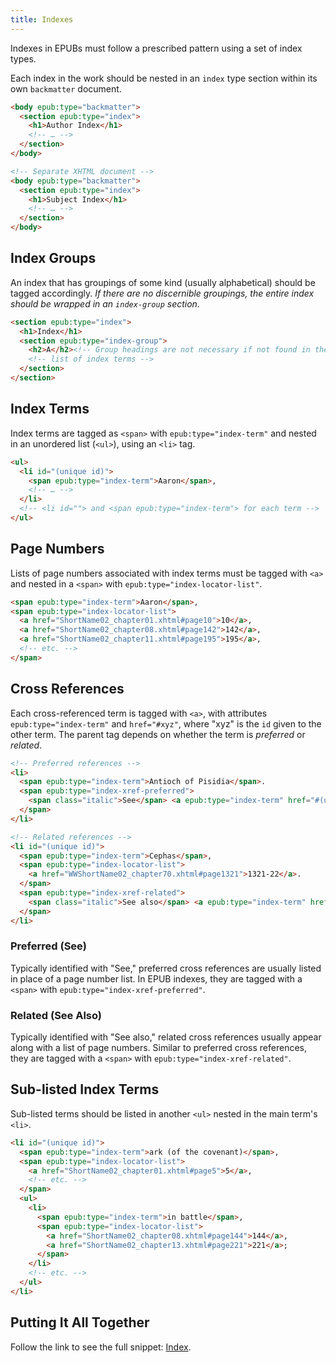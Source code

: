 ```yaml
---
title: Indexes
---
```


Indexes in EPUBs must follow a prescribed pattern using a set of index types.

Each index in the work should be nested in an `index` type section within its own `backmatter` document.

```html
<body epub:type="backmatter">
  <section epub:type="index">
    <h1>Author Index</h1>
    <!-- … -->
  </section>
</body>

<!-- Separate XHTML document -->
<body epub:type="backmatter">
  <section epub:type="index">
    <h1>Subject Index</h1>
    <!-- … -->
  </section>
</body>
```

## Index Groups

An index that has groupings of some kind (usually alphabetical) should be tagged accordingly. *If there are no discernible groupings, the entire index should be wrapped in an `index-group` section.*

```html
<section epub:type="index">
  <h1>Index</h1>
  <section epub:type="index-group">
    <h2>A</h2><!-- Group headings are not necessary if not found in the work itself. -->
    <!-- list of index terms -->
  </section>
</section>
```

## Index Terms

Index terms are tagged as `<span>` with `epub:type="index-term"` and nested in an unordered list (`<ul>`), using an `<li>` tag.

```html
<ul>
  <li id="(unique id)">
    <span epub:type="index-term">Aaron</span>,
    <!-- … -->
  </li>
  <!-- <li id=""> and <span epub:type="index-term"> for each term -->
</ul>
```

## Page Numbers

Lists of page numbers associated with index terms must be tagged with `<a>` and nested in a `<span>` with `epub:type="index-locator-list"`.

```html
<span epub:type="index-term">Aaron</span>,
<span epub:type="index-locator-list">
  <a href="ShortName02_chapter01.xhtml#page10">10</a>,
  <a href="ShortName02_chapter08.xhtml#page142">142</a>,
  <a href="ShortName02_chapter11.xhtml#page195">195</a>,
  <!-- etc. -->
</span>
```

## Cross References

Each cross-referenced term is tagged with `<a>`, with attributes `epub:type="index-term"` and `href="#xyz"`, where "xyz" is the `id` given to the other term. The parent tag depends on whether the term is _preferred_ or _related_.

```html
<!-- Preferred references -->
<li>
  <span epub:type="index-term">Antioch of Pisidia</span>.
  <span epub:type="index-xref-preferred">
    <span class="italic">See</span> <a epub:type="index-term" href="#(unique id)">Pisidian Antioch</a>.
  </span>
</li>

<!-- Related references -->
<li id="(unique id)">
  <span epub:type="index-term">Cephas</span>,
  <span epub:type="index-locator-list">
    <a href="WWShortName02_chapter70.xhtml#page1321">1321-22</a>.
  </span>
  <span epub:type="index-xref-related">
    <span class="italic">See also</span> <a epub:type="index-term" href="#(unique id)">Simon Peter</a>.
  </span>
</li>
```

### Preferred (See)

Typically identified with "See," preferred cross references are usually listed in place of a page number list. In EPUB indexes, they are tagged with a `<span>` with `epub:type="index-xref-preferred"`.

### Related (See Also)

Typically identified with "See also," related cross references usually appear along with a list of page numbers. Similar to preferred cross references, they are tagged with a `<span>` with `epub:type="index-xref-related"`.

## Sub-listed Index Terms

Sub-listed terms should be listed in another `<ul>` nested in the main term's `<li>`.

```html
<li id="(unique id)">
  <span epub:type="index-term">ark (of the covenant)</span>,
  <span epub:type="index-locator-list">
    <a href="ShortName02_chapter01.xhtml#page5">5</a>,
    <!-- etc. -->
  </span>
  <ul>
    <li>
      <span epub:type="index-term">in battle</span>,
      <span epub:type="index-locator-list">
        <a href="ShortName02_chapter08.xhtml#page144">144</a>,
        <a href="ShortName02_chapter13.xhtml#page221">221</a>;
      </span>
    </li>
    <!-- etc. -->
  </ul>
</li>
```

## Putting It All Together

Follow the link to see the full snippet: [Index](https://gitlab.com/snippets/27009).
